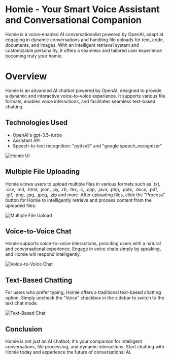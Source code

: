 # Homie - Your Smart Voice Assistant and Conversational Companion
Homie is a voice-enabled AI conversationalist powered by OpenAI, adept at engaging in dynamic conversations and handling file uploads for text, code, documents, and images. With an intelligent retrieval system and customizable personality, it offers a seamless and tailored user experience becoming truly your homie.

# Overview

Homie is an advanced AI chatbot powered by OpenAI, designed to provide a dynamic and interactive voice-to-voice experience. It supports various file formats, enables voice interactions, and facilitates seamless text-based chatting.

## Technologies Used
- OpenAI's gpt-3.5-turbo
- Assistant API
- Speech-to-text recognition: "pyttsx3" and "google speech_recognizer"

![Homie UI]([path/to/your/image.png](https://i.ibb.co/BPWtMQd/AI-Img.png))

## Multiple File Uploading

Homie allows users to upload multiple files in various formats such as .txt, .csv, .md, .html, .json, .py, .rb, .tex, .c, .cpp, .java, .php, .pptx, .docx, .pdf, .gif, .png, .jpg, .jpeg, .zip and more. After uploading files, click the "Process" button for Homie to intelligently retrieve and process content from the uploaded files.

![Multiple File Upload](path/to/your/multiple_file_upload.gif)

## Voice-to-Voice Chat

Homie supports voice-to-voice interactions, providing users with a natural and conversational experience. Engage in voice chats simply by speaking, and Homie will respond intelligently.

![Voice-to-Voice Chat](path/to/your/voice_to_voice_chat.gif)

## Text-Based Chatting

For users who prefer typing, Homie offers a traditional text-based chatting option. Simply uncheck the "Voice" checkbox in the sidebar to switch to the text chat mode.

![Text-Based Chat](path/to/your/text_chat.gif)

## Conclusion

Homie is not just an AI chatbot; it's your companion for intelligent conversations, file processing, and dynamic interactions. Start chatting with Homie today and experience the future of conversational AI.

